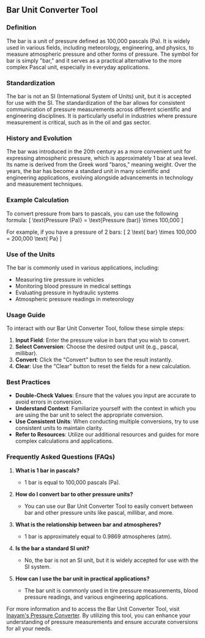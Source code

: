 ## Bar Unit Converter Tool

### Definition
The bar is a unit of pressure defined as 100,000 pascals (Pa). It is widely used in various fields, including meteorology, engineering, and physics, to measure atmospheric pressure and other forms of pressure. The symbol for bar is simply "bar," and it serves as a practical alternative to the more complex Pascal unit, especially in everyday applications.

### Standardization
The bar is not an SI (International System of Units) unit, but it is accepted for use with the SI. The standardization of the bar allows for consistent communication of pressure measurements across different scientific and engineering disciplines. It is particularly useful in industries where pressure measurement is critical, such as in the oil and gas sector.

### History and Evolution
The bar was introduced in the 20th century as a more convenient unit for expressing atmospheric pressure, which is approximately 1 bar at sea level. Its name is derived from the Greek word "baros," meaning weight. Over the years, the bar has become a standard unit in many scientific and engineering applications, evolving alongside advancements in technology and measurement techniques.

### Example Calculation
To convert pressure from bars to pascals, you can use the following formula:
\[ \text{Pressure (Pa)} = \text{Pressure (bar)} \times 100,000 \]

For example, if you have a pressure of 2 bars:
\[ 2 \text{ bar} \times 100,000 = 200,000 \text{ Pa} \]

### Use of the Units
The bar is commonly used in various applications, including:
- Measuring tire pressure in vehicles
- Monitoring blood pressure in medical settings
- Evaluating pressure in hydraulic systems
- Atmospheric pressure readings in meteorology

### Usage Guide
To interact with our Bar Unit Converter Tool, follow these simple steps:
1. **Input Field**: Enter the pressure value in bars that you wish to convert.
2. **Select Conversion**: Choose the desired output unit (e.g., pascal, millibar).
3. **Convert**: Click the "Convert" button to see the result instantly.
4. **Clear**: Use the "Clear" button to reset the fields for a new calculation.

### Best Practices
- **Double-Check Values**: Ensure that the values you input are accurate to avoid errors in conversion.
- **Understand Context**: Familiarize yourself with the context in which you are using the bar unit to select the appropriate conversion.
- **Use Consistent Units**: When conducting multiple conversions, try to use consistent units to maintain clarity.
- **Refer to Resources**: Utilize our additional resources and guides for more complex calculations and applications.

### Frequently Asked Questions (FAQs)

1. **What is 1 bar in pascals?**
   - 1 bar is equal to 100,000 pascals (Pa).

2. **How do I convert bar to other pressure units?**
   - You can use our Bar Unit Converter Tool to easily convert between bar and other pressure units like pascal, millibar, and more.

3. **What is the relationship between bar and atmospheres?**
   - 1 bar is approximately equal to 0.9869 atmospheres (atm).

4. **Is the bar a standard SI unit?**
   - No, the bar is not an SI unit, but it is widely accepted for use with the SI system.

5. **How can I use the bar unit in practical applications?**
   - The bar unit is commonly used in tire pressure measurements, blood pressure readings, and various engineering applications.

For more information and to access the Bar Unit Converter Tool, visit [Inayam's Pressure Converter](https://www.inayam.co/unit-converter/pressure). By utilizing this tool, you can enhance your understanding of pressure measurements and ensure accurate conversions for all your needs.